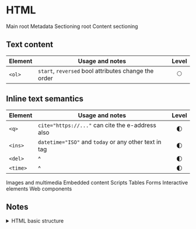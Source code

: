 # HTML

Main root
Metadata
Sectioning root
Content sectioning

## Text content

|Element|Usage and notes                                     |Level      |
|-------|----------------------------------------------------|:---------:|
|`<ol>` |`start`, `reversed` bool attributes change the order|:full_moon:|

## Inline text semantics

|Element|Usage and notes|Level|
|---|---|:---:|
|`<q>`|`cite="https://..."` can cite the e-address also|:first_quarter_moon:|
|`<ins>`|`datetime="ISO"` and `today` or any other text in tag|:first_quarter_moon:|
|`<del>`|^|:first_quarter_moon:|
|`<time>`|^|:first_quarter_moon:|


Images and multimedia
Embedded content
Scripts
Tables
Forms
Interactive elements
Web components

## Notes

<details>
<summary>HTML basic structure</summary>

```HTML
<!doctype html>
<head>
  <meta charset="utf-8">
  <meta name="viewport" content="width=device-width, initial-scale=1">
  <!-- optional: start -->
  <meta name="keywords" content="...">
  <meta name="description" content="...">
  <!-- optional: end -->
  <title>Title</title>
  <link href="#" rel="stylesheet">
</head>
<body>
</body>
```

</details>